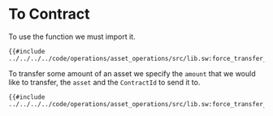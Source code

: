 # To Contract

To use the function we must import it.

```sway
{{#include ../../../../code/operations/asset_operations/src/lib.sw:force_transfer_to_contract_import}}
```

To transfer some amount of an asset we specify the `amount` that we would like to transfer, the `asset` and the `ContractId` to send it to.

```sway
{{#include ../../../../code/operations/asset_operations/src/lib.sw:force_transfer_to_contract}}
```

